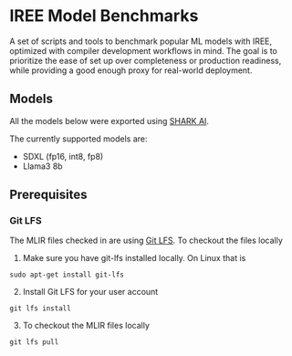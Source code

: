 # IREE Model Benchmarks

A set of scripts and tools to benchmark popular ML models with IREE, optimized
with compiler development workflows in mind. The goal is to prioritize the ease
of set up over completeness or production readiness, while providing a good
enough proxy for real-world deployment.

## Models

All the models below were exported using [SHARK AI](https://github.com/nod-ai/shark-ai).

The currently supported models are:
* SDXL (fp16, int8, fp8)
* Llama3 8b

## Prerequisites

### Git LFS

The MLIR files checked in are using [Git
LFS](https://git-lfs.com/). To checkout the files locally

1. Make sure you have git-lfs installed locally. On Linux that is

```
sudo apt-get install git-lfs
```

2. Install Git LFS for your user account

```
git lfs install
```

3. To checkout the MLIR files locally

```
git lfs pull
```
